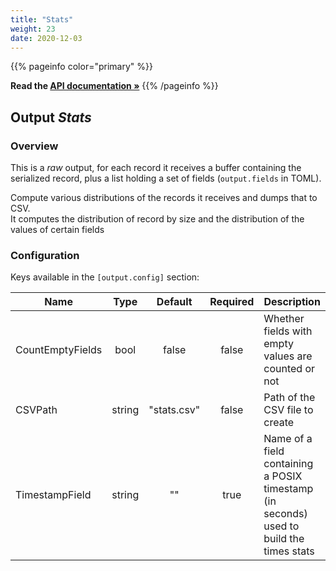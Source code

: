 ```yaml
---
title: "Stats"
weight: 23
date: 2020-12-03
---
```

{{% pageinfo color="primary" %}}

**Read the [API documentation &raquo;](https://pkg.go.dev/github.com/AdRoll/baker/output#Stats)**
{{% /pageinfo %}}

## Output *Stats*

### Overview
This is a *raw* output, for each record it receives a buffer containing the serialized record, plus a list holding a set of fields (`output.fields` in TOML).


Compute various distributions of the records it receives and dumps that to CSV.  
 It computes the distribution of record by size and the distribution of the values of certain fields


### Configuration

Keys available in the `[output.config]` section:

|Name|Type|Default|Required|Description|
|----|:--:|:-----:|:------:|-----------|
| CountEmptyFields| bool| false| false| Whether fields with empty values are counted or not|
| CSVPath| string| "stats.csv"| false| Path of the CSV file to create|
| TimestampField| string| ""| true| Name of a field containing a POSIX timestamp (in seconds) used to build the times stats|

